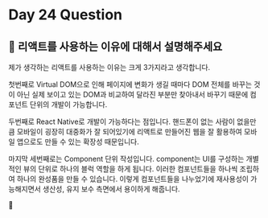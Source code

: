 # Day 24 Question



## :memo: 리액트를 사용하는 이유에 대해서 설명해주세요

제가 생각하는 리액트를 사용하는 이유는 크게 3가지라고 생각합니다.

첫번째로 Virtual DOM으로 인해 페이지에 변화가 생길 때마다 DOM 전체를 바꾸는 것이 아닌 실제 보이고 있는 DOM과 비교하여 달라진 부분만 찾아내서 바꾸기 때문에 컴포넌트 단위의 개발이 가능합니다.

두번째로 React Native로 개발이 가능하다는 점입니다. 핸드폰이 없는 사람이 없을만큼 모바일이 굉장히 대중화가 잘 되어있기에 리액트로 만들어진 웹을 잘 활용하여 모바일 앱으로도 만들 수 있는 확장성 때문입니다.

마지막 세번째로는 Component 단위 작성입니다. component는 UI를 구성하는 개별적인 뷰의 단위로 하나의 블럭 역할을 하게 됩니다. 이러한 컴포넌트들을 하나씩 조립하여 하나의 완성품을 만들 수 있습니다.
이렇게 컴포넌트들을 나누었기에 재사용성이 가능해지면서 생산성, 유지 보수 측면에서 용이하게 해줍니다.

:rocket:

